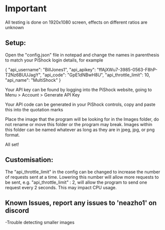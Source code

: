 # Important
All testing is done on 1920x1080 screen, effects on different ratios are unknown

## Setup:
Open the "config.json" file in notepad and change the names in parenthesis to match your PiShock login details, for example

{
  "api_username": "BillJones1",
  "api_apikey": "ffAjXWu7-3985-0563-F8hP-T2Nz6BUUJagY",
  "api_code": "GpE1dNBwH8U",
  "api_throttle_limit": 10,
  "api_name": "MultiShock"
}

Your API key can be found by logging into the PiShock website, going to Menu > Account > Generate API Key

Your API code can be generated in your PiShock controls, copy and paste this into the quotation marks

Place the image that the program will be looking for in the Images folder, do not rename or move this folder or the program may break.
Images within this folder can be named whatever as long as they are in jpeg, jpg, or png format.

All set! 

## Customisation:

The "api_throttle_limit" in the config can be changed to increase the number of requests sent at a time. Lowering this number will allow more requests to be sent, e.g. "api_throttle_limit" : 2, will allow the program to send one request every 2 seconds. This may impact CPU usage.

## Known Issues, report any issues to 'neazho1' on discord

-Trouble detecting smaller images
